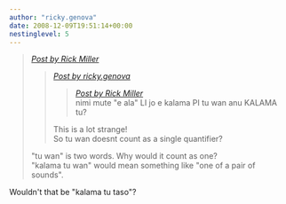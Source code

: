 ```yaml
---
author: "ricky.genova"
date: 2008-12-09T19:51:14+00:00
nestinglevel: 5
---
```

> [_Post by Rick Miller_](/CeJZt1jf/kalama-tu-wan-anu-tu#post8)  
> 
> > [_Post by ricky.genova_](/CeJZt1jf/kalama-tu-wan-anu-tu#post7)  
> > 
> > > [_Post by Rick Miller_](/CeJZt1jf/kalama-tu-wan-anu-tu#post6)  
> > > nimi mute "e ala" LI jo e kalama PI tu wan anu KALAMA tu?  
> > > 
> > 
> > This is a lot strange!  
> > So tu wan doesnt count as a single quantifier?  
> > 
> 
> "tu wan" is two words. Why would it count as one?  
> "kalama tu wan" would mean something like "one of a pair of sounds".  
> 

Wouldn't that be "kalama tu taso"?